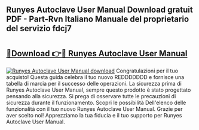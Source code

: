## Runyes Autoclave User Manual Download gratuit PDF - Part-Rvn Italiano Manuale del proprietario del servizio fdcj7

# <h2><a href="http://dfairrv.blite.top/?on=Runyes+Autoclave+User+Manual">🔗Download 👉🔴 Runyes Autoclave User Manual</a></h2>

[![Runyes Autoclave User Manual download](https://i.imgur.com/lujVjoI.png)](http://dfairrv.blite.top/?on=Runyes+Autoclave+User+Manual)
Congratulazioni per il tuo acquisto! Questa guida celebra il tuo nuovo REDDDDDDD e fornisce una tabella di marcia per il successo delle operazioni. La sicurezza prima di Runyes Autoclave User Manual, sempre questo prodotto è stato progettato pensando alla sicurezza. Si prega di osservare tutte le precauzioni di sicurezza durante il funzionamento. Scopri le possibilità Dell'elenco delle funzionalità con il tuo nuovo Runyes Autoclave User Manual. Grazie per aver scelto noi! Apprezziamo la tua fiducia e il tuo supporto per Runyes Autoclave User Manual.
